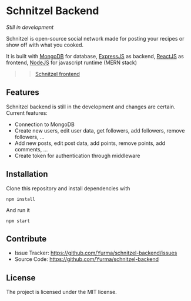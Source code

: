 # Schnitzel Backend
*Still in development*

Schnitzel is open-source social network made for posting your recipes or show off with what you cooked.

It is built with [MongoDB](https://www.mongodb.com/) for database, [ExpressJS](https://github.com/expressjs/express) as backend, [ReactJS](https://github.com/facebook/react) as frontend, [NodeJS](https://github.com/nodejs/node) for javascript runtime (MERN stack)

>> [Schnitzel frontend](https://github.com/Yurma/schnitzel)

Features
--------

Schnitzel backend is still in the development and changes are certain. Current features:

- Connection to MongoDB
- Create new users, edit user data, get followers, add followers, remove followers, ...
- Add new posts, edit post data, add points, remove points, add comments, ...
- Create token for authentication through middleware


Installation
------------

Clone this repository and install dependencies with 

`npm install`

And run it

`npm start`

Contribute
----------

- Issue Tracker: https://github.com/Yurma/schnitzel-backend/issues
- Source Code: https://github.com/Yurma/schnitzel-backend

License
-------

The project is licensed under the MIT license.
